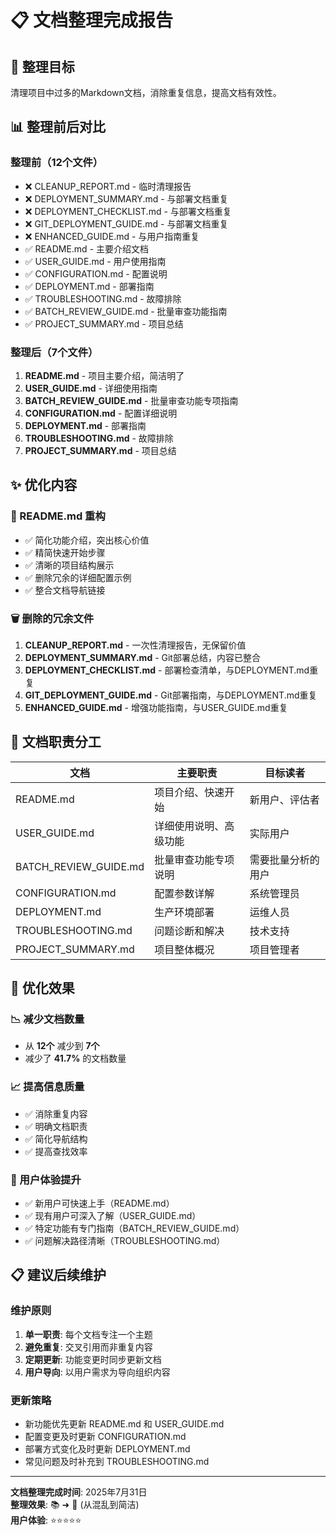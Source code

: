 # 📋 文档整理完成报告

## 🎯 整理目标
清理项目中过多的Markdown文档，消除重复信息，提高文档有效性。

## 📊 整理前后对比

### 整理前（12个文件）
- ❌ CLEANUP_REPORT.md - 临时清理报告
- ❌ DEPLOYMENT_SUMMARY.md - 与部署文档重复
- ❌ DEPLOYMENT_CHECKLIST.md - 与部署文档重复
- ❌ GIT_DEPLOYMENT_GUIDE.md - 与部署文档重复
- ❌ ENHANCED_GUIDE.md - 与用户指南重复
- ✅ README.md - 主要介绍文档
- ✅ USER_GUIDE.md - 用户使用指南
- ✅ CONFIGURATION.md - 配置说明
- ✅ DEPLOYMENT.md - 部署指南
- ✅ TROUBLESHOOTING.md - 故障排除
- ✅ BATCH_REVIEW_GUIDE.md - 批量审查功能指南
- ✅ PROJECT_SUMMARY.md - 项目总结

### 整理后（7个文件）
1. **README.md** - 项目主要介绍，简洁明了
2. **USER_GUIDE.md** - 详细使用指南
3. **BATCH_REVIEW_GUIDE.md** - 批量审查功能专项指南
4. **CONFIGURATION.md** - 配置详细说明
5. **DEPLOYMENT.md** - 部署指南
6. **TROUBLESHOOTING.md** - 故障排除
7. **PROJECT_SUMMARY.md** - 项目总结

## ✨ 优化内容

### 📝 README.md 重构
- ✅ 简化功能介绍，突出核心价值
- ✅ 精简快速开始步骤
- ✅ 清晰的项目结构展示
- ✅ 删除冗余的详细配置示例
- ✅ 整合文档导航链接

### 🗑️ 删除的冗余文件
1. **CLEANUP_REPORT.md** - 一次性清理报告，无保留价值
2. **DEPLOYMENT_SUMMARY.md** - Git部署总结，内容已整合
3. **DEPLOYMENT_CHECKLIST.md** - 部署检查清单，与DEPLOYMENT.md重复
4. **GIT_DEPLOYMENT_GUIDE.md** - Git部署指南，与DEPLOYMENT.md重复
5. **ENHANCED_GUIDE.md** - 增强功能指南，与USER_GUIDE.md重复

## 📂 文档职责分工

| 文档 | 主要职责 | 目标读者 |
|------|----------|----------|
| README.md | 项目介绍、快速开始 | 新用户、评估者 |
| USER_GUIDE.md | 详细使用说明、高级功能 | 实际用户 |
| BATCH_REVIEW_GUIDE.md | 批量审查功能专项说明 | 需要批量分析的用户 |
| CONFIGURATION.md | 配置参数详解 | 系统管理员 |
| DEPLOYMENT.md | 生产环境部署 | 运维人员 |
| TROUBLESHOOTING.md | 问题诊断和解决 | 技术支持 |
| PROJECT_SUMMARY.md | 项目整体概况 | 项目管理者 |

## 🎯 优化效果

### 📉 减少文档数量
- 从 **12个** 减少到 **7个**
- 减少了 **41.7%** 的文档数量

### 📈 提高信息质量
- ✅ 消除重复内容
- ✅ 明确文档职责
- ✅ 简化导航结构
- ✅ 提高查找效率

### 🎪 用户体验提升
- ✅ 新用户可快速上手（README.md）
- ✅ 现有用户可深入了解（USER_GUIDE.md）
- ✅ 特定功能有专门指南（BATCH_REVIEW_GUIDE.md）
- ✅ 问题解决路径清晰（TROUBLESHOOTING.md）

## 📋 建议后续维护

### 维护原则
1. **单一职责**: 每个文档专注一个主题
2. **避免重复**: 交叉引用而非重复内容
3. **定期更新**: 功能变更时同步更新文档
4. **用户导向**: 以用户需求为导向组织内容

### 更新策略
- 新功能优先更新 README.md 和 USER_GUIDE.md
- 配置变更及时更新 CONFIGURATION.md
- 部署方式变化及时更新 DEPLOYMENT.md
- 常见问题及时补充到 TROUBLESHOOTING.md

---

**文档整理完成时间**: 2025年7月31日  
**整理效果**: 📚 ➜ 📖 (从混乱到简洁)  
**用户体验**: ⭐⭐⭐⭐⭐
